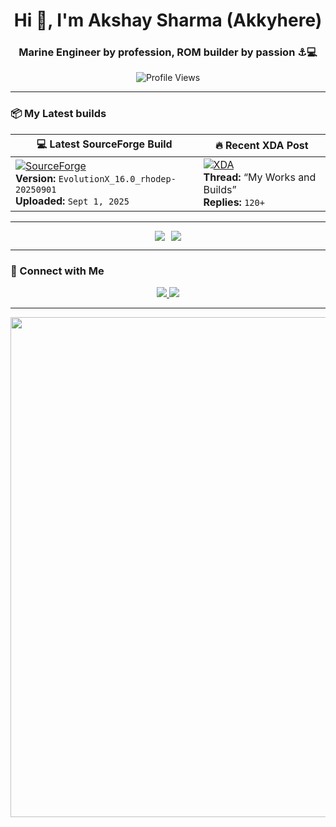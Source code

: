 <h1 align="center">Hi 👋, I'm Akshay Sharma (Akkyhere)</h1>
<h3 align="center">Marine Engineer by profession, ROM builder by passion ⚓💻</h3>

<p align="center">
  <img src="https://komarev.com/ghpvc/?username=Akkyhere&color=brightgreen" alt="Profile Views"/>
</p>

---

### 📦 My Latest builds 

| 💻 Latest SourceForge Build | 🔥 Recent XDA Post |
|-----------------------------|--------------------|
| [![SourceForge](https://img.shields.io/badge/SourceForge-LATEST_BUILD-orange?style=for-the-badge&logo=sourceforge)](https://sourceforge.net/projects/akky-builds/files/) <br> **Version:** `EvolutionX_16.0_rhodep-20250901` <br> **Uploaded:** `Sept 1, 2025` | [![XDA](https://img.shields.io/badge/XDA-Forum-blue?style=for-the-badge&logo=xda-developers)](https://xdaforums.com/t/my-works.3235465/) <br> **Thread:** “My Works and Builds” <br> **Replies:** `120+` |


---

<div align="center" style="display: flex; justify-content: center; gap: 10px; flex-wrap: wrap;">
  <img src="https://github-readme-stats.vercel.app/api?username=Akkyhere&show_icons=true&theme=tokyonight&count_private=true" />
  <img src="https://github-readme-streak-stats.herokuapp.com/?user=Akkyhere&theme=tokyonight" />
</div>

---
### 🔗 Connect with Me

<div align="center">
  <a href="https://t.me/akky_sharma" target="_blank">
    <img src="https://img.shields.io/badge/Telegram-00bfbf?style=for-the-badge&logo=Telegram&logoColor=white" />
  </a>
  <a href="https://github.com/Akkyhere" target="_blank">
    <img src="https://img.shields.io/badge/GitHub-000000?style=for-the-badge&logo=github&logoColor=white" />
  </a>
</div>

---

<p align="center">
  <img src="[https://images-wixmp-ed30a86b8c4ca887773594c2.wixmp.com/f/c4ef7f36-bc73-4e87-a545-5178c1f01954/dgrt8cv-dfc2ad01-2a3a-4d7d-8d58-8b6bdb76d2a1.gif](https://images-wixmp-ed30a86b8c4ca887773594c2.wixmp.com/f/c83c004e-1370-4756-88e5-4071de797088/dgdq8br-09cc7ad6-a021-47a5-b0e0-917b12b0f7a7.gif?token=eyJ0eXAiOiJKV1QiLCJhbGciOiJIUzI1NiJ9.eyJzdWIiOiJ1cm46YXBwOjdlMGQxODg5ODIyNjQzNzNhNWYwZDQxNWVhMGQyNmUwIiwiaXNzIjoidXJuOmFwcDo3ZTBkMTg4OTgyMjY0MzczYTVmMGQ0MTVlYTBkMjZlMCIsIm9iaiI6W1t7InBhdGgiOiJcL2ZcL2M4M2MwMDRlLTEzNzAtNDc1Ni04OGU1LTQwNzFkZTc5NzA4OFwvZGdkcThici0wOWNjN2FkNi1hMDIxLTQ3YTUtYjBlMC05MTdiMTJiMGY3YTcuZ2lmIn1dXSwiYXVkIjpbInVybjpzZXJ2aWNlOmZpbGUuZG93bmxvYWQiXX0.tqRMtE-b2QiI2nnefNxSDMJvZCcYqFmq2ccg_Xfzqb8)" width="800">
</p>

